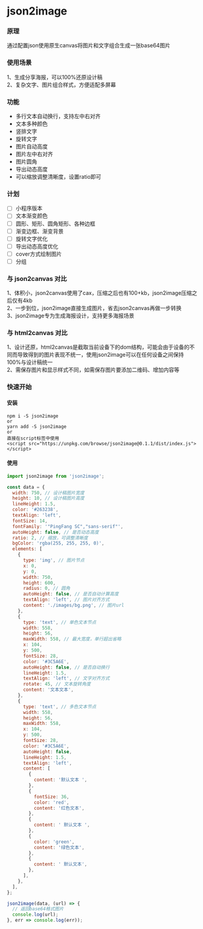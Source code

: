 json2image
===========

### 原理
通过配置json使用原生canvas将图片和文字组合生成一张base64图片

### 使用场景
1、生成分享海报，可以100%还原设计稿  
2、复杂文字、图片组合样式，方便适配多屏幕  

### 功能
* 多行文本自动换行，支持左中右对齐
* 文本多种颜色
* 竖排文字
* 旋转文字
* 图片自动高度
* 图片左中右对齐
* 图片圆角
* 导出动态高度
* 可以缩放调整清晰度，设置ratio即可

### 计划
- [ ] 小程序版本
- [ ] 文本渐变颜色
- [ ] 圆形、矩形、圆角矩形、各种边框
- [ ] 渐变边框、渐变背景
- [ ] 旋转文字优化
- [ ] 导出动态高度优化
- [ ] cover方式绘制图片
- [ ] 分组

### 与 json2canvas 对比
1、体积小，json2canvas使用了cax，压缩之后也有100+kb，json2image压缩之后仅有4kb  
2、一步到位，json2image直接生成图片，省去json2canvas再做一步转换  
3、json2image专为生成海报设计，支持更多海报场景  

### 与 html2canvas 对比
1、设计还原，html2canvas是截取当前设备下的dom结构，可能会由于设备的不同而导致得到的图片表现不统一，使用json2image可以在任何设备之间保持100%与设计稿统一  
2、需保存图片和显示样式不同，如需保存图片要添加二维码、增加内容等  

### 快速开始

#### 安装
```
npm i -S json2image
or
yarn add -S json2image
or
直接在script标签中使用
<script src="https://unpkg.com/browse/json2image@0.1.1/dist/index.js"></script>
```

#### 使用

```js
import json2image from 'json2image';

const data = {
  width: 750, // 设计稿图片宽度
  height: 10, // 设计稿图片高度
  lineHeight: 1.5,
  color: '#263238',
  textAlign: 'left',
  fontSize: 14,
  fontFamily: '"PingFang SC","sans-serif"',
  autoHeight: false, // 是否动态高度
  ratio: 2, // 缩放，可调整清晰度
  bgColor: 'rgba(255, 255, 255, 0)',
  elements: [
    {
      type: 'img', // 图片节点
      x: 0,
      y: 0,
      width: 750,
      height: 600,
      radius: 0, // 圆角
      autoHeight: false, // 是否自动计算高度
      textAlign: 'left', // 图片对齐方式
      content: './images/bg.png', // 图片url
    },
    {
      type: 'text', // 单色文本节点
      width: 558,
      height: 56,
      maxWidth: 558, // 最大宽度，单行超出省略
      x: 104,
      y: 500,
      fontSize: 28,
      color: '#3C5A6E',
      autoHeight: false, // 是否自动换行
      lineHeight: 1.5,
      textAlign: 'left', // 文字对齐方式
      rotate: 45, // 文本旋转角度
      content: '文本文本',
    },
    {
      type: 'text', // 多色文本节点
      width: 558,
      height: 56,
      maxWidth: 558,
      x: 104,
      y: 500,
      fontSize: 28,
      color: '#3C5A6E',
      autoHeight: false,
      lineHeight: 1.5,
      textAlign: 'left',
      content: [
        {
          content: '默认文本 ',
        },
        {
          fontSize: 36,
          color: 'red',
          content: '红色文本',
        },
        {
          content: ' 默认文本 ',
        },
        {
          color: 'green',
          content: '绿色文本',
        },
        {
          content: ' 默认文本',
        },
      ],
    },
  ],
};

json2image(data, (url) => {
  // 返回base64格式图片
  console.log(url);
}, err => console.log(err));
```

